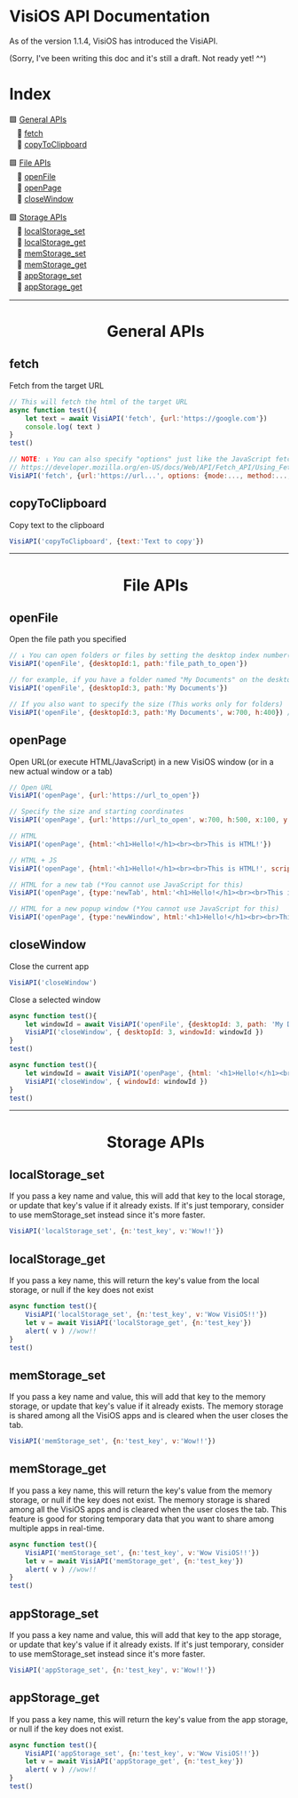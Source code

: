 # VisiOS API Documentation

As of the version 1.1.4, VisiOS has introduced the VisiAPI.

(Sorry, I've been writing this doc and it's still a draft. Not ready yet! ^^)

# Index

🟩 [General APIs](#fetch)<br>
　🔷 [fetch](#fetch)<br>
　🔷 [copyToClipboard](#copytoclipboard)<br>

🟩 [File APIs](#file-apis)<br>
　🔷 [openFile](#openfile)<br>
　🔷 [openPage](#openPage)<br>
　🔷 [closeWindow](#closeWindow)<br>

🟩 [Storage APIs](#storage-apis)<br>
　🔷 [localStorage_set](#localstorage_set)<br>
　🔷 [localStorage_get](#localstorage_get)<br>
　🔷 [memStorage_set](#memstorage_set)<br>
　🔷 [memStorage_get](#memstorage_get)<br>
　🔷 [appStorage_set](#appstorage_set)<br>
　🔷 [appStorage_get](#appstorage_get)<br>

---

<div id="user-content-toc">
	<ul align="center" style="list-style: none;">
		<summary>
			<h1>General APIs</h1>
		</summary>
	</ul>
</div>

## fetch
Fetch from the target URL
```js
// This will fetch the html of the target URL
async function test(){
	let text = await VisiAPI('fetch', {url:'https://google.com'})
	console.log( text )
}
test()

// NOTE: ↓ You can also specify "options" just like the JavaScript fetch
// https://developer.mozilla.org/en-US/docs/Web/API/Fetch_API/Using_Fetch
VisiAPI('fetch', {url:'https://url...', options: {mode:..., method:..., body:... }}) 
```

## copyToClipboard
Copy text to the clipboard
```js
VisiAPI('copyToClipboard', {text:'Text to copy'}) 
```

---

<div id="user-content-toc">
	<ul align="center" style="list-style: none;">
		<summary>
			<h1>File APIs</h1>
		</summary>
	</ul>
</div>

## openFile
Open the file path you specified
```js
// ↓ You can open folders or files by setting the desktop index number(1-9) and file path to a folder or a file.
VisiAPI('openFile', {desktopId:1, path:'file_path_to_open'})

// for example, if you have a folder named "My Documents" on the desktop 3
VisiAPI('openFile', {desktopId:3, path:'My Documents'})

// If you also want to specify the size (This works only for folders)
VisiAPI('openFile', {desktopId:3, path:'My Documents', w:700, h:400}) //Specify the width and height
```

## openPage
Open URL(or execute HTML/JavaScript) in a new VisiOS window (or in a new actual window or a tab)
```js
// Open URL
VisiAPI('openPage', {url:'https://url_to_open'})

// Specify the size and starting coordinates
VisiAPI('openPage', {url:'https://url_to_open', w:700, h:500, x:100, y:10})

// HTML
VisiAPI('openPage', {html:'<h1>Hello!</h1><br><br>This is HTML!'})

// HTML + JS
VisiAPI('openPage', {html:'<h1>Hello!</h1><br><br>This is HTML!', script:'alert("Wow!")'})

// HTML for a new tab (*You cannot use JavaScript for this)
VisiAPI('openPage', {type:'newTab', html:'<h1>Hello!</h1><br><br>This is HTML!'})

// HTML for a new popup window (*You cannot use JavaScript for this)
VisiAPI('openPage', {type:'newWindow', html:'<h1>Hello!</h1><br><br>This is HTML!'})
```

## closeWindow
Close the current app
```js
VisiAPI('closeWindow')
```

Close a selected window 
```js
async function test(){
	let windowId = await VisiAPI('openFile', {desktopId: 3, path: 'My Documents'})
	VisiAPI('closeWindow', { desktopId: 3, windowId: windowId })
}
test()
```
```js
async function test(){
	let windowId = await VisiAPI('openPage', {html: '<h1>Hello!</h1><br><br>This is HTML!'})
	VisiAPI('closeWindow', { windowId: windowId })
}
test()
```

---

<div id="user-content-toc">
	<ul align="center" style="list-style: none;">
		<summary>
			<h1>Storage APIs</h1>
		</summary>
	</ul>
</div>

## localStorage_set
If you pass a key name and value, this will add that key to the local storage, or update that key's value if it already exists.
If it's just temporary, consider to use memStorage_set instead since it's more faster.

```js
VisiAPI('localStorage_set', {n:'test_key', v:'Wow!!'})
```

## localStorage_get
If you pass a key name, this will return the key's value from the local storage, or null if the key does not exist

```js
async function test(){
	VisiAPI('localStorage_set', {n:'test_key', v:'Wow VisiOS!!'})
	let v = await VisiAPI('localStorage_get', {n:'test_key'})
	alert( v ) //wow!!
}
test()
```


## memStorage_set
If you pass a key name and value, this will add that key to the memory storage, or update that key's value if it already exists.
The memory storage is shared among all the VisiOS apps and is cleared when the user closes the tab.

```js
VisiAPI('memStorage_set', {n:'test_key', v:'Wow!!'})
```

## memStorage_get
If you pass a key name, this will return the key's value from the memory storage, or null if the key does not exist.
The memory storage is shared among all the VisiOS apps and is cleared when the user closes the tab.
This feature is good for storing temporary data that you want to share among multiple apps in real-time.

```js
async function test(){
	VisiAPI('memStorage_set', {n:'test_key', v:'Wow VisiOS!!'})
	let v = await VisiAPI('memStorage_get', {n:'test_key'})
	alert( v ) //wow!!
}
test()
```



## appStorage_set
If you pass a key name and value, this will add that key to the app storage, or update that key's value if it already exists.
If it's just temporary, consider to use memStorage_set instead since it's more faster.

```js
VisiAPI('appStorage_set', {n:'test_key', v:'Wow!!'})
```

## appStorage_get
If you pass a key name, this will return the key's value from the app storage, or null if the key does not exist.

```js
async function test(){
	VisiAPI('appStorage_set', {n:'test_key', v:'Wow VisiOS!!'})
	let v = await VisiAPI('appStorage_get', {n:'test_key'})
	alert( v ) //wow!!
}
test()
```

